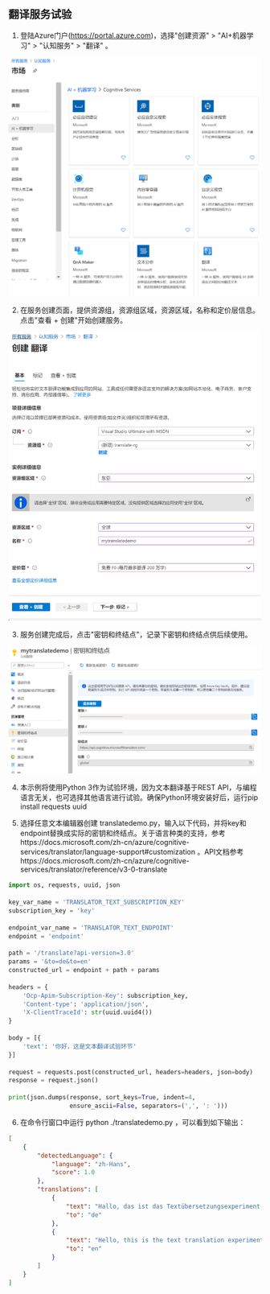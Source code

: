 
## **翻译服务试验**

1. 登陆Azure门户(https://portal.azure.com)，选择"创建资源" > "AI+机器学习" > "认知服务" > "翻译" 。
   
![Create translator service](./images/1.png "创建翻译服务")

2. 在服务创建页面，提供资源组，资源组区域，资源区域，名称和定价层信息。点击"查看 + 创建"开始创建服务。
   
![Create translator service](./images/2.png "创建翻译服务")

3. 服务创建完成后，点击"密钥和终结点"，记录下密钥和终结点供后续使用。
   
![store key](./images/3.png "记录密钥和终结点")

4. 本示例将使用Python 3作为试验环境，因为文本翻译基于REST API，与编程语言无关，也可选择其他语言进行试验。确保Python环境安装好后，运行pip install requests uuid
   
5.  选择任意文本编辑器创建 translatedemo.py，输入以下代码，并将key和endpoint替换成实际的密钥和终结点。关于语言种类的支持，参考https://docs.microsoft.com/zh-cn/azure/cognitive-services/translator/language-support#customization 。API文档参考https://docs.microsoft.com/zh-cn/azure/cognitive-services/translator/reference/v3-0-translate
   
```python
import os, requests, uuid, json

key_var_name = 'TRANSLATOR_TEXT_SUBSCRIPTION_KEY'
subscription_key = 'key'

endpoint_var_name = 'TRANSLATOR_TEXT_ENDPOINT'
endpoint = 'endpoint'

path = '/translate?api-version=3.0'
params = '&to=de&to=en'
constructed_url = endpoint + path + params

headers = {
    'Ocp-Apim-Subscription-Key': subscription_key,
    'Content-type': 'application/json',
    'X-ClientTraceId': str(uuid.uuid4())
}

body = [{
    'text': '你好，这是文本翻译试验环节'
}]

request = requests.post(constructed_url, headers=headers, json=body)
response = request.json()

print(json.dumps(response, sort_keys=True, indent=4,
                 ensure_ascii=False, separators=(',', ': ')))

```

6. 在命令行窗口中运行 python ./translatedemo.py ，可以看到如下输出：

```json
[
    {
        "detectedLanguage": {
            "language": "zh-Hans",
            "score": 1.0
        },
        "translations": [
            {
                "text": "Hallo, das ist das Textübersetzungsexperiment.",
                "to": "de"
            },
            {
                "text": "Hello, this is the text translation experiment.",
                "to": "en"
            }
        ]
    }
]
```
